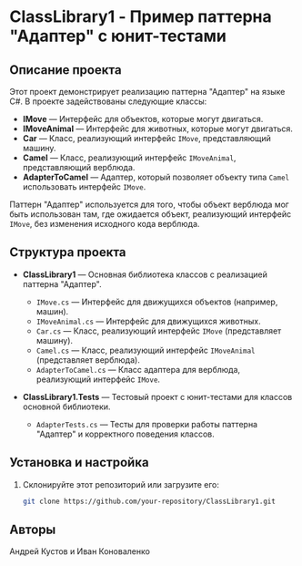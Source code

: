 # ClassLibrary1 - Пример паттерна "Адаптер" с юнит-тестами

## Описание проекта

Этот проект демонстрирует реализацию паттерна "Адаптер" на языке C#. В проекте задействованы следующие классы:

- **IMove** — Интерфейс для объектов, которые могут двигаться.
- **IMoveAnimal** — Интерфейс для животных, которые могут двигаться.
- **Car** — Класс, реализующий интерфейс `IMove`, представляющий машину.
- **Camel** — Класс, реализующий интерфейс `IMoveAnimal`, представляющий верблюда.
- **AdapterToCamel** — Адаптер, который позволяет объекту типа `Camel` использовать интерфейс `IMove`.

Паттерн "Адаптер" используется для того, чтобы объект верблюда мог быть использован там, где ожидается объект, реализующий интерфейс `IMove`, без изменения исходного кода верблюда.

## Структура проекта

- **ClassLibrary1** — Основная библиотека классов с реализацией паттерна "Адаптер".
  - `IMove.cs` — Интерфейс для движущихся объектов (например, машин).
  - `IMoveAnimal.cs` — Интерфейс для движущихся животных.
  - `Car.cs` — Класс, реализующий интерфейс `IMove` (представляет машину).
  - `Camel.cs` — Класс, реализующий интерфейс `IMoveAnimal` (представляет верблюда).
  - `AdapterToCamel.cs` — Класс адаптера для верблюда, реализующий интерфейс `IMove`.

- **ClassLibrary1.Tests** — Тестовый проект с юнит-тестами для классов основной библиотеки.
  - `AdapterTests.cs` — Тесты для проверки работы паттерна "Адаптер" и корректного поведения классов.

## Установка и настройка

1. Склонируйте этот репозиторий или загрузите его:
   ```bash
   git clone https://github.com/your-repository/ClassLibrary1.git

## Авторы

Андрей Кустов и Иван Коноваленко

